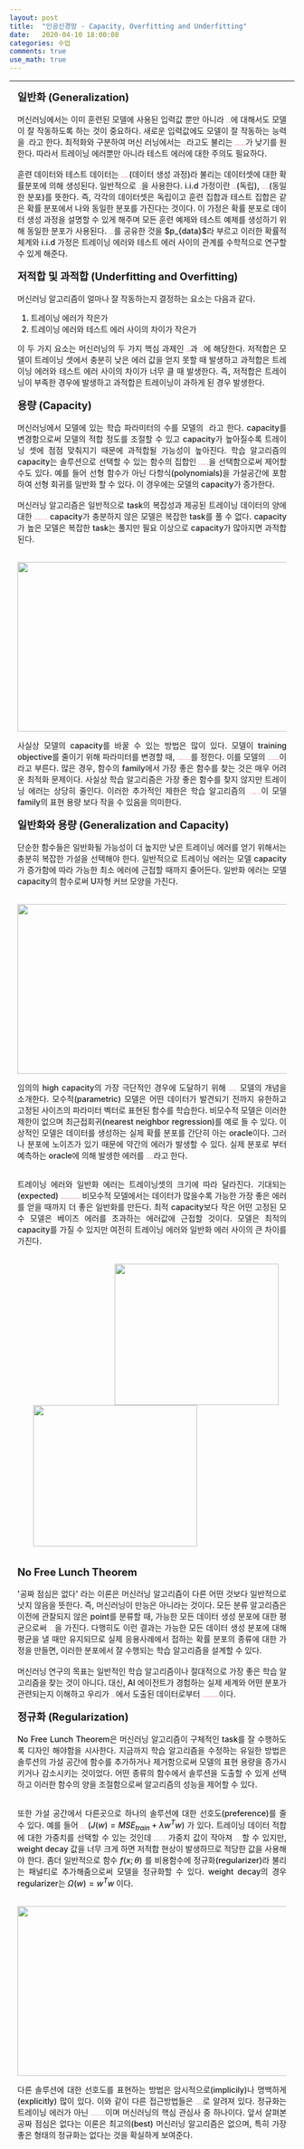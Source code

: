```yaml
---
layout: post
title:  "인공신경망 - Capacity, Overfitting and Underfitting"
date:   2020-04-10 18:00:08
categories: 수업
comments: true 
use_math: true
---
```

-----

<div style = "font-weight:500; font-size:1.0em; margin-left: 1em; margin-right: 1em;text-align:justify; ">
<span style = "font-weight:700; font-size:1.3em;  margin-right: 1em;">
일반화 (Generalization)
</span>
<br><br>
머신러닝에서는 이미 훈련된 모델에 사용된 입력값 뿐만 아니라 <b style = "color:#d7385e;font-size:1.2">새로운 입력값</b>에 대해서도 모델이 잘 작동하도록 하는 것이 중요하다. 새로운 입력값에도 모델이 잘 작동하는 능력을 <b style = "color:#d7385e;font-size:1.2">일반화</b>라고 한다. 최적화와 구분하여 머신 러닝에서는 <b style = "color:#d7385e;font-size:1.2">test error</b>라고도 불리는 <b style = "color:#d7385e;font-size:1.2">generalization error(일반화 오류)</b>가 낮기를 원한다. 따라서 트레이닝 에러뿐만 아니라 테스트 에러에 대한 주의도 필요하다. 
<br><br>
훈련 데이터와 테스트 데이터는 <b style = "color:#d7385e;font-size:1.2">data generating process</b>(데이터 생성 과정)라 불리는 데이터셋에 대한 확률분포에 의해 생성된다. 일반적으로 <b style = "color:#d7385e;font-size:1.2">i.i.d 가정</b>을 사용한다. i.i.d 가정이란 <b style = "color:#d7385e;font-size:1.2">independent</b>(독립), <b style = "color:#d7385e;font-size:1.2">identically distributed</b>(동일한 분포)를 뜻한다. 즉, 각각의 데이터셋은 독립이고 훈련 집합과 테스트 집합은 같은 확률 분포에서 나와 동일한 분포를 가진다는 것이다. 이 가정은 확률 분포로 데이터 생성 과정을 설명할 수 있게 해주며 모든 훈련 예제와 테스트 예제를 생성하기 위해 동일한 분포가 사용된다. <b style = "color:#d7385e;font-size:1.2">데이터 생성 분포</b>를 공유한 것을 $p_{data}$라 부르고 이러한 확률적 체계와 i.i.d 가정은 트레이닝 에러와 테스트 에러 사이의 관계를 수학적으로 연구할 수 있게 해준다. 
<br><br>

<span style = "font-weight:700; font-size:1.3em;  margin-right: 1em;">
저적합 및 과적합 (Underfitting and Overfitting)
</span>
<br><br>
머신러닝 알고리즘이 얼마나 잘 작동하는지 결정하는 요소는 다음과 같다.  
<ol>
<li>트레이닝 에러가 작은가</li>
<li>트레이닝 에러와 테스트 에러 사이의 차이가 작은가</li>
</ol>
이 두 가지 요소는 머신러닝의 두 가지 핵심 과제인 <b style = "color:#d7385e;font-size:1.2">underfitting</b>과 <b style = "color:#d7385e;font-size:1.2">overfitting</b>에 해당한다. 저적합은 모델이 트레이닝 셋에서 충분히 낮은 에러 값을 얻지 못할 때 발생하고 과적합은 트레이닝 에러와 테스트 에러 사이의 차이가 너무 클 때 발생한다. 즉, 저적합은 트레이닝이 부족한 경우에 발생하고 과적합은 트레이닝이 과하게 된 경우 발생한다. 
<br><br>

<span style = "font-weight:700; font-size:1.3em;  margin-right: 1em;">
용량 (Capacity)
</span>
<br><br>
머신러닝에서 모델에 있는 학습 파라미터의 수를 모델의 <b style = "color:#d7385e;font-size:1.2">capacity</b>라고 한다. capacity를 변경함으로써 모델의 적합 정도를 조절할 수 있고 capacity가 높아질수록 트레이닝 셋에 점점 맞춰지기 때문에 과적합될 가능성이 높아진다. 학습 알고리즘의 capacity는 솔루션으로 선택할 수 있는 함수의 집합인 <b style = "color:#d7385e;font-size:1.2">가설 공간(hypothesis space)</b>을 선택함으로써 제어할 수도 있다. 예를 들어 선형 함수가 아닌 다항식(polynomials)을 가설공간에 포함하여 선형 회귀를 일반화 할 수 있다. 이 경우에는 모델의 capacity가 증가한다.
<br><br>
머신러닝 알고리즘은 일반적으로 task의 복잡성과 제공된 트레이닝 데이터의 양에 대한 <b style = "color:#d7385e;font-size:1.2">capacity가 적절할 때 가장 잘 수행된다.</b> capacity가 충분하지 않은 모델은 복잡한 task를 풀 수 없다. capacity가 높은 모델은 복잡한 task는 풀지만 필요 이상으로 capacity가 많아지면 과적합된다. 
<br><br>
<p align="center">
<img src="/images/post_img/AN.png" width="650" height="300">
</p>
사실상 모델의 capacity를 바꿀 수 있는 방법은 많이 있다. 모델이 training objective를 줄이기 위해 파라미터를 변경할 때, <b style = "color:#d7385e;font-size:1.2">학습 알고리즘이 선택할 수 있는 함수의 family</b>를 정한다. 이를 모델의 <b style = "color:#d7385e;font-size:1.2">표현 용량(representational capacity)</b>이라고 부른다. 많은 경우, 함수의 family에서 가장 좋은 함수를 찾는 것은 매우 어려운 최적화 문제이다. 사실상 학습 알고리즘은 가장 좋은 함수를 찾지 않지만 트레이닝 에러는 상당히 줄인다. 이러한 추가적인 제한은 학습 알고리즘의 <b style = "color:#d7385e;font-size:1.2">유효 용량(effective capacity)</b>이 모델 family의 표현 용량 보다 작을 수 있음을 의미한다. 
<br><br>

<span style = "font-weight:700; font-size:1.3em;  margin-right: 1em;">
일반화와 용량 (Generalization and Capacity)
</span>
<br><br>
단순한 함수들은 일반화될 가능성이 더 높지만 낮은 트레이닝 에러를 얻기 위해서는 충분히 복잡한 가설을 선택해야 한다. 
일반적으로 트레이닝 에러는 모델 capacity가 증가함에 따라 가능한 최소 에러에 근접할 때까지 줄어든다. 일반화 에러는 모델 capacity의 함수로써 U자형 커브 모양을 가진다. 
<br><br>
<p align="center">
<img src="/images/post_img/AN2.png" width="650" height="300">
</p>
임의의 high capacity의 가장 극단적인 경우에 도달하기 위해 <b style = "color:#d7385e;font-size:1.2">비모수적(non-parametric)</b> 모델의 개념을 소개한다. 모수적(parametric) 모델은 어떤 데이터가 발견되기 전까지 유한하고 고정된 사이즈의 파라미터 벡터로 표현된 함수를 학습한다. 비모수적 모델은 이러한 제한이 없으며 최근접회귀(nearest neighbor regression)를 예로 들 수 있다. 이상적인 모델은 데이터를 생성하는 실제 확률 분포를 간단히 아는 oracle이다. 그러나 분포에 노이즈가 있기 때문에 약간의 에러가 발생할 수 있다. 실제 분포로 부터 예측하는 oracle에 의해 발생한 에러를 <b style = "color:#d7385e;font-size:1.2">베이즈 에러(Bayes error)</b>라고 한다. 
<br><br>

트레이닝 에러와 일반화 에러는 트레이닝셋의 크기에 따라 달라진다. 기대되는(expected) <b style = "color:#d7385e;font-size:1.2">일반화 에러는 트레이닝 example의 수가 증가한다고 증가할 수 없다.</b> 비모수적 모델에서는 데이터가 많을수록 가능한 가장 좋은 에러를 얻을 때까지 더 좋은 일반화를 만든다. 최적 capacity보다 작은 어떤 고정된 모수 모델은 베이즈 에러를 초과하는 에러값에 근접할 것이다. 모델은 최적의 capacity를 가질 수 있지만 여전히 트레이닝 에러와 일반화 에러 사이의 큰 차이를 가진다. 
<br><br>
<div style="border: 1px; float: right;margin-left: 1em; margin-right: 1em; " >
<img src="/images/post_img/AN4.png" width="290" height="250" >
</div>
<div style="border: 1px; margin-left: 2em; margin-right: 1em; ">
<img src="/images/post_img/AN3.png" width="290" height="250">
</div>
<br><br>

<span style = "font-weight:700; font-size:1.3em;  margin-right: 1em;">
No Free Lunch Theorem
</span>
<br><br>
'공짜 점심은 없다' 라는 이론은 머신러닝 알고리즘이 다른 어떤 것보다 일반적으로 낫지 않음을 뜻한다. 즉, 머신러닝이 만능은 아니라는 것이다. 모든 분류 알고리즘은 이전에 관찰되지 않은 point를 분류할 때, 가능한 모든 데이터 생성 분포에 대한 평균으로써 <b style = "color:#d7385e;font-size:1.2">동일한 오류 비율</b>을 가진다. 다행히도 이런 결과는 가능한 모든 데이터 생성 분포에 대해 평균을 낼 때만 유지되므로 실제 응용사례에서 접하는 확률 분포의 종류에 대한 가정을 만들면, 이러한 분포에서 잘 수행되는 학습 알고리즘을 설계할 수 있다. 
<br><br>
머신러닝 연구의 목표는 일반적인 학습 알고리즘이나 절대적으로 가장 좋은 학습 알고리즘을 찾는 것이 아니다. 대신, AI 에이전트가 경험하는 실제 세계와 어떤 분포가 관련되는지 이해하고 우리가 <b style = "color:#d7385e;font-size:1.2">관심을 갖는 분포</b>에서 도출된 데이터로부터 <b style = "color:#d7385e;font-size:1.2">어떤 종류의 머신러닝 알고리즘이 잘 수행되는지 파악하는 것</b>이다. 
<br><br>

<span style = "font-weight:700; font-size:1.3em;  margin-right: 1em;">
정규화 (Regularization)
</span>
<br><br>
No Free Lunch Theorem은 머신러닝 알고리즘이 구체적인 task를 잘 수행하도록 디자인 해야함을 시사한다. 지금까지 학습 알고리즘을 수정하는 유일한 방법은 솔루션의 가설 공간에 함수를 추가하거나 제거함으로써 모델의 표현 용량을 증가시키거나 감소시키는 것이었다. 어떤 종류의 함수에서 솔루션을 도출할 수 있게 선택하고 이러한 함수의 양을 조절함으로써 알고리즘의 성능을 제어할 수 있다. 
<br><br>

또한 가설 공간에서 다른곳으로 하나의 솔루션에 대한 선호도(preference)를 줄 수 있다. 예를 들어 <b style = "color:#d7385e;font-size:1.2">weight decay</b> ($J(w)=MSE_{train} + \lambda w^Tw$) 가 있다. 트레이닝 데이터 적합에 대한 가중치를 선택할 수 있는 것인데 <b style = "color:#d7385e;font-size:1.2">weight decay의 값이 커질수록</b> 가중치 값이 작아져 <b style = "color:#d7385e;font-size:1.2">과적합 현상을 해소</b>할 수 있지만, weight decay 값을 너무 크게 하면 저적합 현상이 발생하므로 적당한 값을 사용해야 한다. 좀더 일반적으로 함수 $f(x;\theta)$ 를 비용함수에 정규화(regularizer)라 불리는 패널티로 추가해줌으로써 모델을 정규화할 수 있다. weight decay의 경우 regularizer는 $\Omega (w) = w^Tw$ 이다. 
<br><br>
<p align="center">
<img src="/images/post_img/AN5.png" width="650" height="300">
</p>

다른 솔루션에 대한 선호도를 표현하는 방법은 암시적으로(implicily)나 명백하게(explicitly) 많이 있다. 이와 같이 다른 접근방법들은 <b style = "color:#d7385e;font-size:1.2">정규화(regularization)</b>로 알려져 있다. 정규화는 트레이닝 에러가 아닌 <b style = "color:#d7385e;font-size:1.2">일반화 에러를 줄이기 위한 학습 알고리즘</b>이며 머신러닝의 핵심 관심사 중 하나이다. 앞서 살펴본 공짜 점심은 없다는 이론은 최고의(best) 머신러닝 알고리즘은 없으며, 특히 가장 좋은 형태의 정규화는 없다는 것을 확실하게 보여준다. 